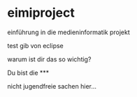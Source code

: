 # eimiproject
einführung in die medieninformatik projekt


test gib von eclipse


warum ist dir das so wichtig?

Du bist die ***

nicht jugendfreie sachen hier...